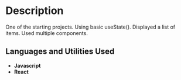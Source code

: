 <h1>Description</h1>
One of the starting projects. Using basic useState(). Displayed a list of items. Used multiple components.
<br />

<h2>Languages and Utilities Used</h2>

- <b>Javascript</b>
- <b>React</b>
